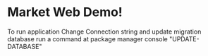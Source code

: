 # Market Web Demo!

To run application Change Connection string and update migration database
run a command at package manager console "UPDATE-DATABASE"